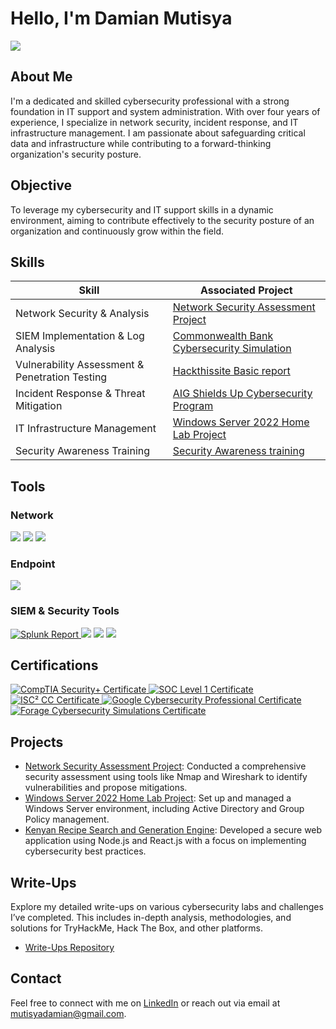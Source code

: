 # Hello, I'm Damian Mutisya
<a href="https://www.linkedin.com/in/damianmutisya"><img src="https://img.shields.io/badge/-LinkedIn-0072b1?&style=for-the-badge&logo=linkedin&logoColor=white" /></a>

## About Me
I'm a dedicated and skilled cybersecurity professional with a strong foundation in IT support and system administration. With over four years of experience, I specialize in network security, incident response, and IT infrastructure management. I am passionate about safeguarding critical data and infrastructure while contributing to a forward-thinking organization's security posture.

## Objective
To leverage my cybersecurity and IT support skills in a dynamic environment, aiming to contribute effectively to the security posture of an organization and continuously grow within the field.

## Skills

| Skill                                         | Associated Project         |
|-----------------------------------------------|----------------------------|
| Network Security & Analysis                   | [Network Security Assessment Project](#) |
| SIEM Implementation & Log Analysis            | [Commonwealth Bank Cybersecurity Simulation](https://damianmutisya.github.io/write-ups/Fraud%20Detection%20using%20Splunk.pdf) |
| Vulnerability Assessment & Penetration Testing| [Hackthissite Basic report ](https://damianmutisya.github.io/write-ups/HackThisSite%20Basic%20Challenges%20report.pdf) |
| Incident Response & Threat Mitigation         | [AIG Shields Up Cybersecurity Program](https://damianmutisya.github.io/write-ups/Incident%20response%20and%20Threat%20mitigation.pdf) |
| IT Infrastructure Management                  | [Windows Server 2022 Home Lab Project](#) |
| Security Awareness Training                   | [Security Awareness training](https://damianmutisya.github.io/write-ups/security%20awareness.pdf) |

## Tools

### Network
<div>
    <img src="https://img.shields.io/badge/-Wireshark-1679A7?&style=for-the-badge&logo=Wireshark&logoColor=white" />
    <img src="https://img.shields.io/badge/-Network_Miner-4B0082?&style=for-the-badge&logoColor=white" />
    <img src="https://img.shields.io/badge/-Zeek-777BB4?&style=for-the-badge&logo=Zeek&logoColor=white" />
</div>

### Endpoint
<div>
    <img src="https://img.shields.io/badge/-Microsoft_Defender_for_Endpoint-00A4EF?&style=for-the-badge&logo=Microsoft&logoColor=white" />
  
</div>

### SIEM & Security Tools
<div>
    <a href="https://damianmutisya.github.io/write-ups/Fraud%20Detection%20using%20Splunk.pdf">
    <img src="https://img.shields.io/badge/-Splunk-000000?&style=for-the-badge&logo=Splunk&logoColor=white" alt="Splunk Report"/>
</a>

  <img src="https://img.shields.io/badge/-Metasploit-003e54?&style=for-the-badge&logo=Metasploit&logoColor=white" />
    <img src="https://img.shields.io/badge/-Nmap-007ACC?&style=for-the-badge&logo=Nmap&logoColor=white" />
    <img src="https://img.shields.io/badge/-Burp_Suite-FF5733?&style=for-the-badge&logoColor=white" />
</div>

## Certifications
<div>
<a href="https://alison.com/certification/check/2y10924qCbMnmBQv48ZJ54mocODCzDEOR1rQQAp2Y7sBRbvenSZLzeby" target="_blank">
    <img src="https://img.shields.io/badge/-CompTIA_Security%2B-FF0000?&style=for-the-badge&logo=CompTIA&logoColor=white" alt="CompTIA Security+ Certificate">
</a>
<a href="https://tryhackme-certificates.s3-eu-west-1.amazonaws.com/THM-QB3VD1JXYB.png" target="_blank">
    <img src="https://img.shields.io/badge/-SOC_Level_1-FF0000?&style=for-the-badge&logoColor=white" alt="SOC Level 1 Certificate">
</a>
<a href="https://drive.google.com/file/d/1mT6c6MJ-B3GxM0cqSBEqO1LTnIF61g0A/view" target="_blank">
    <img src="https://img.shields.io/badge/-ISC²_CC-006400?&style=for-the-badge&logo=ISC2&logoColor=white" alt="ISC² CC Certificate">
</a>
<a href="https://www.coursera.org/account/accomplishments/specialization/certificate/Q4CUJQPNWEWC" target="_blank">
    <img src="https://img.shields.io/badge/-Google_Cybersecurity_Professional_Certificate-4285F4?&style=for-the-badge&logo=Google&logoColor=white" alt="Google Cybersecurity Professional Certificate">
</a>
<a href="https://drive.google.com/file/d/1ip-G0wCXaP8sKJz2Wl2sHEuION45WOrq/view?usp=drive_link" target="_blank">
    <img src="https://img.shields.io/badge/-Forage_Cybersecurity_Simulations-00ADEF?&style=for-the-badge&logoColor=white" alt="Forage Cybersecurity Simulations Certificate">
</a>

</div>

## Projects
- [Network Security Assessment Project](#): Conducted a comprehensive security assessment using tools like Nmap and Wireshark to identify vulnerabilities and propose mitigations.
- [Windows Server 2022 Home Lab Project](#): Set up and managed a Windows Server environment, including Active Directory and Group Policy management.
- [Kenyan Recipe Search and Generation Engine](https://github.com/DamianMutisya/write-ups/blob/main/recipe%20search%20engine.pdf): Developed a secure web application using Node.js and React.js with a focus on implementing cybersecurity best practices.



## Write-Ups
Explore my detailed write-ups on various cybersecurity labs and challenges I’ve completed. This includes in-depth analysis, methodologies, and solutions for TryHackMe, Hack The Box, and other platforms.
- [Write-Ups Repository](https://damianmutisya.github.io/write-ups/)

## Contact
Feel free to connect with me on [LinkedIn](https://www.linkedin.com/in/damianmutisya) or reach out via email at mutisyadamian@gmail.com.

